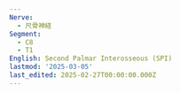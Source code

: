```yaml
---
Nerve:
  - 尺骨神経
Segment:
  - C8
  - T1
English: Second Palmar Interosseous (SPI)
lastmod: '2025-03-05'
last_edited: 2025-02-27T00:00:00.000Z
---
```



